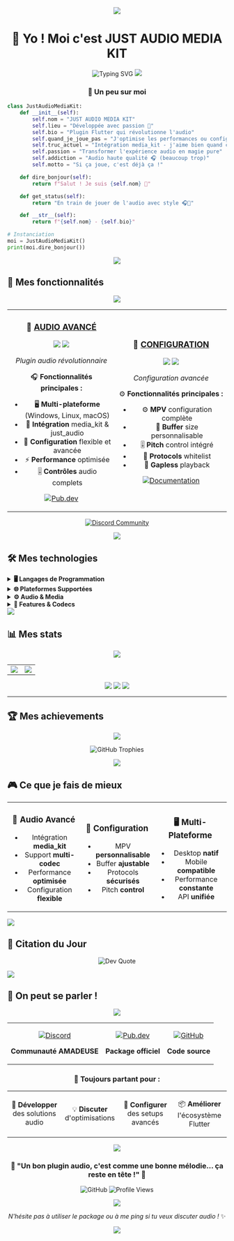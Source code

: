 <div align="center">

<img src="https://capsule-render.vercel.app/api?type=waving&color=6366F1&height=120&section=header&text=JUST%20AUDIO%20MEDIA%20KIT&fontSize=50&fontColor=ffffff&animation=twinkling"/>

# 🎵 Yo ! Moi c'est JUST AUDIO MEDIA KIT

<img src="https://readme-typing-svg.herokuapp.com?font=Fira+Code&size=22&duration=3000&pause=1000&color=6366F1&center=true&vCenter=true&width=600&lines=Plugin+Flutter+audio+avancé;Intégration+media_kit+%26+just_audio;Multi-plateforme+%26+performant;Configuration+flexible" alt="Typing SVG" />

<img src="https://user-images.githubusercontent.com/73097560/115834477-dbab4500-a447-11eb-908a-139a6edaec5c.gif">

### 🚀 **Un peu sur moi**

</div>

```python
class JustAudioMediaKit:
    def __init__(self):
        self.nom = "JUST AUDIO MEDIA KIT"
        self.lieu = "Développée avec passion 🎵"
        self.bio = "Plugin Flutter qui révolutionne l'audio"
        self.quand_je_joue_pas = "J'optimise les performances ou configure des codecs"
        self.truc_actuel = "Intégration media_kit - j'aime bien quand ça marche partout !"
        self.passion = "Transformer l'expérience audio en magie pure"
        self.addiction = "Audio haute qualité 🎧 (beaucoup trop)"
        self.motto = "Si ça joue, c'est déjà ça !"

    def dire_bonjour(self):
        return f"Salut ! Je suis {self.nom} 🎵"

    def get_status(self):
        return "En train de jouer de l'audio avec style 🎧🎵"

    def __str__(self):
        return f"{self.nom} - {self.bio}"

# Instanciation
moi = JustAudioMediaKit()
print(moi.dire_bonjour())
```

<div align="center">

<img src="https://user-images.githubusercontent.com/73097560/115834477-dbab4500-a447-11eb-908a-139a6edaec5c.gif">

</div>

## 🎯 **Mes fonctionnalités**

<div align="center">

<img src="https://user-images.githubusercontent.com/73097560/115834477-dbab4500-a447-11eb-908a-139a6edaec5c.gif">

<table>
<tr>

</td>
<td width="33%" align="center">

### 🎵 [AUDIO AVANCÉ](https://pub.dev/packages/just_audio_media_kit)
<img src="https://img.shields.io/badge/Status-✅_PUBLIÉ-success?style=for-the-badge" />
<img src="https://img.shields.io/badge/Platform-🖥️_Multi_Platform-6366F1?style=for-the-badge&logo=flutter&logoColor=white" />

*Plugin audio révolutionnaire*

🎧 **Fonctionnalités principales :**
- 🖥️ **Multi-plateforme** (Windows, Linux, macOS)
- 🎵 **Intégration** media_kit & just_audio
- 🔧 **Configuration** flexible et avancée
- ⚡ **Performance** optimisée
- 🎚️ **Contrôles** audio complets

[![Pub.dev](https://img.shields.io/badge/Pub.dev-02569B?style=for-the-badge&logo=dart&logoColor=white)](https://pub.dev/packages/just_audio_media_kit)

</td>
<td width="33%" align="center">

### 🔧 [CONFIGURATION](https://pub.dev/packages/just_audio_media_kit)
<img src="https://img.shields.io/badge/Status-✅_ACTIF-success?style=for-the-badge" />
<img src="https://img.shields.io/badge/Feature-⚙️_Setup-4CAF50?style=for-the-badge&logo=settings&logoColor=white" />

*Configuration avancée*

⚙️ **Fonctionnalités principales :**
- ⚙️ **MPV** configuration complète
- 🔧 **Buffer** size personnalisable
- 🎚️ **Pitch** control intégré
- 📡 **Protocols** whitelist
- 🔄 **Gapless** playback

[![Documentation](https://img.shields.io/badge/Documentation-4CAF50?style=for-the-badge&logo=book&logoColor=white)](https://pub.dev/packages/just_audio_media_kit)

</td>
</tr>
</table>

[![Discord Community](https://img.shields.io/badge/💬_Rejoins_la_Communauté-5865F2?style=for-the-badge&logo=discord&logoColor=white)](https://discord.gg/GEZCQwczMY)

<img src="https://user-images.githubusercontent.com/73097560/115834477-dbab4500-a447-11eb-908a-139a6edaec5c.gif">

</div>

## 🛠️ **Mes technologies**

<details>
<summary><b>🖥️ Langages de Programmation</b></summary>
<br>

![Dart](https://img.shields.io/badge/Dart-0175C2?style=for-the-badge&logo=dart&logoColor=white)
![C++](https://img.shields.io/badge/C++-00599C?style=for-the-badge&logo=c%2B%2B&logoColor=white)
![Rust](https://img.shields.io/badge/Rust-000000?style=for-the-badge&logo=rust&logoColor=white)

</details>

<details>
<summary><b>🌐 Plateformes Supportées</b></summary>
<br>

![Windows](https://img.shields.io/badge/Windows-0078D6?style=for-the-badge&logo=windows&logoColor=white)
![Linux](https://img.shields.io/badge/Linux-FCC624?style=for-the-badge&logo=linux&logoColor=black)
![macOS](https://img.shields.io/badge/macOS-000000?style=for-the-badge&logo=apple&logoColor=white)
![Android](https://img.shields.io/badge/Android-3DDC84?style=for-the-badge&logo=android&logoColor=white)
![iOS](https://img.shields.io/badge/iOS-000000?style=for-the-badge&logo=ios&logoColor=white)

</details>

<details>
<summary><b>⚙️ Audio & Media</b></summary>
<br>

![MPV](https://img.shields.io/badge/MPV-6200EA?style=for-the-badge&logo=mpv&logoColor=white)
![Media Kit](https://img.shields.io/badge/Media_Kit-9C27B0?style=for-the-badge&logo=media&logoColor=white)
![Just Audio](https://img.shields.io/badge/Just_Audio-E91E63?style=for-the-badge&logo=audio&logoColor=white)

</details>

<details>
<summary><b>🎨 Features & Codecs</b></summary>
<br>

![DASH](https://img.shields.io/badge/DASH-4CAF50?style=for-the-badge&logo=video&logoColor=white)
![HLS](https://img.shields.io/badge/HLS-FF9800?style=for-the-badge&logo=stream&logoColor=white)
![Gapless](https://img.shields.io/badge/Gapless_Playback-2196F3?style=for-the-badge&logo=music&logoColor=white)

</details>

<img src="https://user-images.githubusercontent.com/73097560/115834477-dbab4500-a447-11eb-908a-139a6edaec5c.gif">

## 📊 **Mes stats**

<div align="center">

<img src="https://user-images.githubusercontent.com/73097560/115834477-dbab4500-a447-11eb-908a-139a6edaec5c.gif">

<table>
<tr>
<td width="50%">

<img src="https://github-readme-stats.vercel.app/api?username=AveryMist&show_icons=true&theme=tokyonight&hide_border=true&count_private=true&bg_color=0D1117&title_color=6366F1&icon_color=6366F1&text_color=C9D1D9&custom_title=JUST%20AUDIO%20MEDIA%20KIT%20Stats" />

</td>
<td width="50%">

<img src="https://nirzak-streak-stats.vercel.app/?user=AveryMist&theme=tokyonight&hide_border=true&background=0D1117&stroke=6366F1&ring=6366F1&fire=FF6B6B&currStreakLabel=6366F1" />

</td>
</tr>
</table>

<img src="https://github-readme-stats.vercel.app/api/top-langs/?username=AveryMist&theme=tokyonight&hide_border=true&layout=compact&langs_count=8&bg_color=0D1117&title_color=6366F1&text_color=C9D1D9&custom_title=Technologies%20Utilisées" />

<img src="https://github-readme-activity-graph.vercel.app/graph?username=AveryMist&theme=tokyo-night&bg_color=0D1117&color=6366F1&line=6366F1&point=FF6B6B&area=true&hide_border=true" />

<img src="https://user-images.githubusercontent.com/73097560/115834477-dbab4500-a447-11eb-908a-139a6edaec5c.gif">

</div>

---

## 🏆 **Mes achievements**

<div align="center">

<img src="https://user-images.githubusercontent.com/73097560/115834477-dbab4500-a447-11eb-908a-139a6edaec5c.gif">

![GitHub Trophies](https://github-profile-trophy.vercel.app/?username=AveryMist&theme=tokyonight&no-frame=true&no-bg=true&margin-w=4&row=2&column=4&title=Stars,Followers,Commits,Repositories,MultipleLang,PullRequest)

<img src="https://user-images.githubusercontent.com/73097560/115834477-dbab4500-a447-11eb-908a-139a6edaec5c.gif">

</div>

## 🎮 **Ce que je fais de mieux**

<table align="center">
<tr>
<td align="center" width="33%">

### 🎵 **Audio Avancé**
- Intégration **media_kit**
- Support **multi-codec**
- Performance **optimisée**
- Configuration **flexible**

</td>
<td align="center" width="33%">

### 🔧 **Configuration**
- MPV **personnalisable**
- Buffer **ajustable**
- Protocols **sécurisés**
- Pitch **control**

</td>
<td align="center" width="33%">

### 🖥️ **Multi-Plateforme**
- Desktop **natif**
- Mobile **compatible**
- Performance **constante**
- API **unifiée**

</td>
</tr>
</table>

<img src="https://user-images.githubusercontent.com/73097560/115834477-dbab4500-a447-11eb-908a-139a6edaec5c.gif">

## 💭 **Citation du Jour**

<div align="center">

![Dev Quote](https://quotes-github-readme.vercel.app/api?type=horizontal&theme=tokyonight)

</div>

<img src="https://user-images.githubusercontent.com/73097560/115834477-dbab4500-a447-11eb-908a-139a6edaec5c.gif">

## 🤝 **On peut se parler !**

<div align="center">

<img src="https://user-images.githubusercontent.com/73097560/115834477-dbab4500-a447-11eb-908a-139a6edaec5c.gif">

<table>
<tr>
<td align="center">

[![Discord](https://img.shields.io/badge/Discord-5865F2?style=for-the-badge&logo=discord&logoColor=white&labelColor=5865F2)](https://discord.gg/GEZCQwczMY)

**Communauté AMADEUSE**

</td>
<td align="center">

[![Pub.dev](https://img.shields.io/badge/Pub.dev-02569B?style=for-the-badge&logo=dart&logoColor=white&labelColor=02569B)](https://pub.dev/packages/just_audio_media_kit)

**Package officiel**

</td>
<td align="center">

[![GitHub](https://img.shields.io/badge/GitHub-121011?style=for-the-badge&logo=github&logoColor=white&labelColor=121011)](https://github.com/AveryMist/JUST-AUDIO-MEDIA-KIT)

**Code source**

</td>
</tr>
</table>

### 💬 **Toujours partant pour :**

<table>
<tr>
<td width="25%" align="center">

🎵 **Développer**
des solutions audio

</td>
<td width="25%" align="center">

💡 **Discuter**
d'optimisations

</td>
<td width="25%" align="center">

🔧 **Configurer**
des setups avancés

</td>
<td width="25%" align="center">

📦 **Améliorer**
l'écosystème Flutter

</td>
</tr>
</table>

<img src="https://user-images.githubusercontent.com/73097560/115834477-dbab4500-a447-11eb-908a-139a6edaec5c.gif">

</div>

<div align="center">

### 🌟 **"Un bon plugin audio, c'est comme une bonne mélodie... ça reste en tête !"** 🌟

![GitHub](https://img.shields.io/badge/Made_with-❤️_by_AveryMyst-FF6B6B?style=for-the-badge)
![Profile Views](https://komarev.com/ghpvc/?username=AveryMist&color=6366f1&style=for-the-badge&label=Profile+Views)

<img src="https://user-images.githubusercontent.com/73097560/115834477-dbab4500-a447-11eb-908a-139a6edaec5c.gif">

*N'hésite pas à utiliser le package ou à me ping si tu veux discuter audio !* ✨

<img src="https://capsule-render.vercel.app/api?type=waving&color=6366F1&height=120&section=footer&text=Merci%20d'être%20passé%20!&fontSize=30&fontColor=ffffff&animation=twinkling"/>

</div>

</div>
